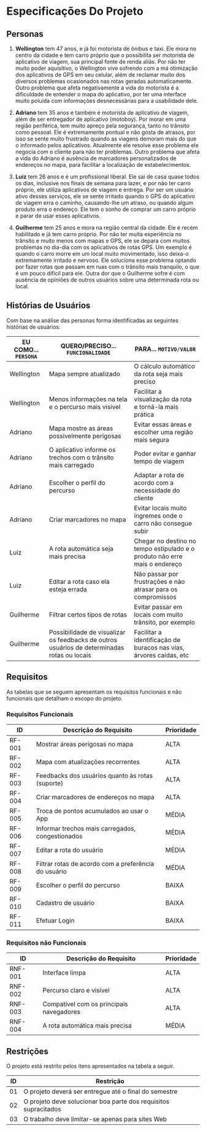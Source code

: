 # Especificações Do Projeto

## Personas

1. **Wellington** tem 47 anos, e já foi motorista de ônibus e taxi. Ele mora no centro da cidade e tem carro próprio que o possibilita ser motorista de aplicativo de viagem, sua principal fonte de renda aliás. Por não ter muito poder aquisitivo, o Wellington vive sofrendo com a má otimização dos aplicativos de GPS em seu celular, além de reclamar muito dos diversos problemas ocasionados nas rotas geradas automaticamente. Outro problema que afeta negativamente a vida do motorista é a dificuldade de entender o mapa do aplicativo, por ter uma interface muito poluída com informações desnecessárias para a usabilidade dele.

2. **Adriano** tem 35 anos e também é motorista de aplicativo de viagem, além de ser entregador de aplicativo (motoboy). Por morar em uma região periférica, tem muito apreço pela segurança, tanto no trânsito como pessoal. Ele é extremamente pontual e não gosta de atrasos, por isso se sente muito frustrado quando as viagens demoram mais do que o informado pelos aplicativos. Atualmente ele resolve esse problema ele negocia com o cliente para não ter problemas. Outro problema que afeta a vida do Adriano é ausência de marcadores personalizados de endereços no mapa, para facilitar a localização de estabelecimentos.

3. **Luiz** tem 26 anos e é um profissional liberal. Ele sai de casa quase todos os dias, inclusive nos finais de semana para lazer, e por não ter carro próprio, ele utiliza aplicativos de viagem e entrega. Por ser um usuário ativo desses serviços, ele se sente irritado quando o GPS do aplicativo de viagem erra o caminho, causando-lhe um atraso, ou quando algum produto erra o endereço. Ele tem o sonho de comprar um carro próprio e parar de usar esses aplicativos.

4. **Guilherme** tem 25 anos e mora na região central da cidade. Ele é recém habilitado e já tem carro próprio. Por não ter muita experiência no trânsito e muito menos com mapas e GPS, ele se depara com muitos problemas no dia-dia com os aplicativos de rotas GPS. Um exemplo é quando o carro morre em um local muito movimentado, isso deixa-o extremamente irritado e nervoso. Ele soluciona esse problema optando por fazer rotas que passam em ruas com o trânsito mais tranquilo, o que é um pouco difícil para ele. Outra dor que o Guilherme sofre é com ausência de opiniões de outros usuários sobre uma determinada rota ou local.  

## Histórias de Usuários

Com base na análise das personas forma identificadas as seguintes histórias de usuários:

|EU COMO... `PERSONA`| QUERO/PRECISO... `FUNCIONALIDADE`                          |PARA... `MOTIVO/VALOR`                                        |
|--------------|------------------------------------------------------------------|--------------------------------------------------------------|
|Wellington    | Mapa sempre atualizado                                           | O cálculo automático da rota seja mais preciso               |
|Wellington    | Menos informações na tela e o percurso mais visível              | Facilitar a visualização da rota e torná-la mais prática     |
|Adriano       | Mapa mostre as áreas possivelmente perigosas                     | Evitar essas áreas e escolher uma região mais segura         |
|Adriano       | O aplicativo informe os trechos com o trânsito mais carregado    | Poder evitar e ganhar tempo de viagem                        |
|Adriano       | Escolher o perfil do percurso                                    | Adaptar a rota de acordo com a necessidade do cliente        |
|Adriano       | Criar marcadores no mapa                                         | Evitar locais muito íngremes onde o carro não consegue subir |
|Luiz          | A rota automática seja mais precisa                              | Chegar no destino no tempo estipulado e o produto não erre mais o endereço |
|Luiz          | Editar a rota caso ela esteja errada                             | Não passar por frustrações e não atrasar para os compromissos|
|Guilherme     | Filtrar certos tipos de rotas                                    | Evitar passar em locais com muito trânsito, por exemplo     |
|Guilherme     | Possibilidade de visualizar os feedbacks de outros usuários de determinadas rotas ou locais | Facilitar a identificação de buracos nas vias, árvores caídas, etc|

## Requisitos

As tabelas que se seguem apresentam os requisitos funcionais e não funcionais que detalham o escopo do projeto.

### Requisitos Funcionais

|ID    | Descrição do Requisito                                | Prioridade |
|------|-------------------------------------------------------|------------|
|RF-001| Mostrar áreas perigosas no mapa                       | ALTA |
|RF-002| Mapa com atualizações recorrentes                     | ALTA |
|RF-003| Feedbacks dos usuários quanto às rotas (suporte)      | ALTA |
|RF-004| Criar marcadores de endereços no mapa                 | ALTA |
|RF-005| Troca de pontos acumulados ao usar o App              | MÉDIA |
|RF-006| Informar trechos mais carregados, congestionados      | MÉDIA |
|RF-007| Editar a rota do usuário                              | MÉDIA |
|RF-008| Filtrar rotas de acordo com a preferência do usuário  | MÉDIA |
|RF-009| Escolher o perfil do percurso                         | BAIXA |
|RF-010| Cadastro de usuário                                   | BAIXA |
|RF-011| Efetuar Login                                         | BAIXA |

### Requisitos não Funcionais

|ID     | Descrição do Requisito  |Prioridade |
|-------|-------------------------|-----------|
|RNF-001| Interface limpa                     | ALTA |
|RNF-002| Percurso claro e visível            | ALTA |
|RNF-003| Compatível com os principais navegadores | ALTA |
|RNF-004| A rota automática mais precisa    | MÉDIA |

## Restrições

O projeto está restrito pelos itens apresentados na tabela a seguir.

|ID| Restrição                                             |
|--|-------------------------------------------------------|
|01| O projeto deverá ser entregue até o final do semestre |
|02| O projeto deve solucionar boa parte dos requisitos supracitados |
|03| O trabalho deve limitar-se apenas para sites Web |
